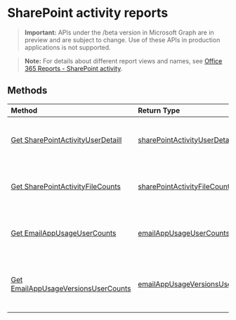 # SharePoint activity reports

> **Important:** APIs under the /beta version in Microsoft Graph are in preview and are subject to change. Use of these APIs in production applications is not supported.

> **Note:** For details about different report views and names, see [Office 365 Reports - SharePoint activity](https://support.office.com/client/SharePoint-activity-a91c958f-1279-499d-9959-12f0de08dc8f).

## Methods

| Method                                   | Return Type                              | Description                              |
| :--------------------------------------- | :--------------------------------------- | :--------------------------------------- |
| [Get SharePointActivityUserDetaill](../api/reportroot_sharepointactivityuserdetail.md) | [sharePointActivityUserDetail](../api/reportroot_sharepointactivityuserdetail.md#response) | Get a SharePoint activity user detail report. |
| [Get SharePointActivityFileCounts](../api/reportroot_sharepointactivityfilecounts.md) | [sharePointActivityFileCounts](../api/reportroot_sharepointactivityfilecounts.md#response) | Get a SharePoint activity file counts report. |
| [Get EmailAppUsageUserCounts](../api/reportroot_emailappusageusercounts.md) | [emailAppUsageUserCounts](../api/reportroot_emailappusageusercounts.md#response) | Get an email app usage user counts report. |
| [Get EmailAppUsageVersionsUserCounts](../api/reportroot_emailappusageversionsusercounts.md) | [emailAppUsageVersionsUserCounts](../api/reportroot_emailappusageversionsusercounts.md#response) | Get an email app usage versions user counts report. |